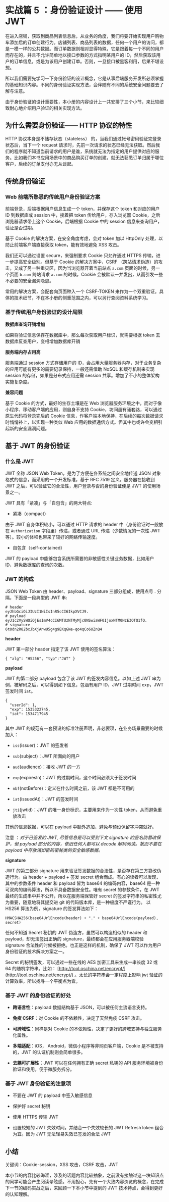 # 实战篇 5 ：身份验证设计 —— 使用 JWT

在进入店铺，获取到商品列表信息后，从业务的角度，我们将要开始实现用户购物车添加后的订单创建行为。店铺列表、商品列表的数据，任何一个用户的访问，都是一模一样的公共数据。而订单数据则相对显得特殊，它是跟着每一个不同的用户而存在的，并且不允许简单地以接口参数的方式指明某用户的 ID，然后获取该用户的订单信息，或是为该用户创建订单。否则，一旦接口被黑客利用，后果不堪设想。

所以我们需要先学习一下身份验证的设计概念，它是从事后端服务开发所必须掌握的基础知识内容。不同的身份验证实现方法，会伴随有不同的系统安全问题要去了解与注意。

由于身份验证的设计重要性，本小册的内容设计上一共安排了三个小节，来比较细致耐心地介绍用户验证的相关实现方法。

## 为什么需要身份验证—— HTTP 协议的特性

HTTP 协议本身是不储存状态（stateless） 的，当我们通过帐号密码验证完登录状态后，当下一个 request 请求时，先前一次请求的状态已经无法获取。然后我们的程序就不知道当前请求的用户是谁，系统就无法为指定的用户提供对应的服务。比如我们本书应用场景中的商品购买订单的创建，就无法获悉订单归属于哪位客户，后续的订单支付亦无从谈起。

## 传统身份验证

### Web 前端所熟悉的传统用户身份验证方案

前端登录，后端根据用户信息生成一个 token，并保存这个 token 和对应的用户 ID 到数据库或 session 中，接着把 token 传给用户，存入浏览器 Cookie，之后浏览器请求带上这个 Cookie，后端根据 Cookie 中的 session 信息来查询用户，验证是否过期。

基于 Cookie 的解决方案，在安全角度考虑，会对 token 加以 HttpOnly 处理，以防止前端客户端直接获取 token，能有效地避免 XSS 攻击。

我们还可以通过设置 secure，来强制要求 Cookie 只允许通过 HTTPS 传输，进一步提高安全级别。但基于 Cookie 的解决方案中，CSRF （跨站请求伪造）的攻击，又成了另一种重灾区，因为当浏览器开着当前站点 `a.com` 页面的时候，另一个页面 `b.com` 跨站请求 `a.com` 的时候，Cookie 会被默认一并发出，从而引发一些不必要的安全漏洞隐患。

常用的解决方案，会配套向页面种入一个 CSRF-TOKEN 来作为一个双重验证。具体的技术细节，不在本小册的侧重范围之内，可以另行查阅资料系统学习。

### 基于传统用户身份验证的设计局限

**数据库查询开销增加**

如果将验证信息保存在数据库中，那么每次获取用户标识，就需要根据 token 去数据库反查用户，变相增加数据库开销

**服务端内存占用高**

服务端通过 session 方式存储用户的 ID，会占用大量服务器内存，对于业务复杂的应用可能有更多的需要记录保持，一般还需借助 NoSQL 和缓存机制来实现 session 的存储，如果是分布式应用还需 session 共享。增加了不小的整体架构实施复杂度。

**兼容问题**

基于 Cookie 的方式，最好的生存土壤是在 Web 浏览器服务环境之中，而对于像小程序、移动客户端的应用，则自身不支持 Cookie，坊间虽有骚套路，可以通过原生代码将登录完后的 Cookie 信息，作客户端本地保持，在后续的每次数据请求时悄悄补上，以实现一种类似 Web 应用的数据通信方式。但其中也或许会变相引起新的安全漏洞问题。

## 基于 JWT 的身份验证

### 什么是 JWT

JWT 全称 JSON Web Token，是为了方便在各系统之间安全地传送 JSON 对象格式的信息，而采用的一个开发标准，基于 RFC 7519 定义。服务器在接收到 JWT 之后，可以验证它的合法性，用户登录与否的身份验证便是 JWT 的使用场景之一。

JWT 具有「紧凑」与「自包含」的两大特点:

*   紧凑（compact）

由于 JWT 自身体积较小，可以通过 HTTP 请求的 header 中（身份验证时一般放在 `Authorization` 字段里）传递，或者通过 URL 传递（少数情况的一次性 JWT 等）。较小的体积也带来了较好的网络传输速度。

*   自包含（self-contained）

JWT 的 payload 中能够包含系统所需要的非敏感性关键业务数据，比如用户 ID，避免数据库的查询的次数。

### JWT 的构成

JSON Web Token 由 header、payload、signature 三部分组成，使用点号 . 分隔，下面是一段典型的 JWT 串:

```
# header
eyJhbGciOiJIUzI1NiIsInR5cCI6IkpXVCJ9.
# payload
eyJ1c2VySWQiOjEsImV4cCI6MTUzNTMyMjc0NSwiaWF0IjoxNTM0NzE3OTQ1fQ.
# signature
6tOdn2R82bxJbXjAnwU5g4g9EKqGNe-qo4qCo6UZnQ4

```

**header**

JWT 第一部分 header 指定了该 JWT 使用的签名算法：

```
{ "alg": "HS256", "typ":"JWT" }

```

**payload**

JWT 的第二部分 payload 包含了该 JWT 的签发内容信息。以如上述 JWT 串为例，被解码之后，可以得到如下信息，包涵有用户 ID，JWT 过期时间 exp，JWT 签发时间 `iat`。

```
{
  "userId": 1,
  "exp": 1535322745,
  "iat": 1534717945
}

```

其中 JWT 的规范有一套预设的标准注册声明，非必要项，在业务场景需要的时候加入：

*   `iss`(issuer)：JWT 的签发者
    
*   `sub`(subject)：JWT 所面向的用户
    
*   `aud`(audience)：接收 JWT 的一方
    
*   `exp`(expiresIn)：JWT 的过期时间，这个时间必须大于签发时间
    
*   `nbf`(notBefore)：定义在什么时间之前，该 JWT 都是不可用的
    
*   `iat`(issuedAt)：JWT 的签发时间
    
*   `jti`(jwtid)：JWT 的唯一身份标识，主要用来作为一次性 token，从而避免重放攻击
    

其他的信息数据，可以在 payload 中额外追加，避免与预设保留字冲突就好。

注意 ：_对于已签发的 JWT, 尽管信息是可以受到下文 signature 的签名防篡改保护，但 payload 部分的内容，依旧任何人都可以 decode 解码阅读。故而不要在 payload 中存放诸如密码密秘类的安全敏感数据。_

**signature**

JWT 的第三部分 signature 用来验证签发数据的合法性，是否存在第三方篡改伪造行为。由 header + payload + 签发 secret 组合而成。有心的读者可以发现，其中的参数条件 header 和 payload 皆为 base64 的编码内容，base64 是一种可双向的编码算法，所以不具备数据安全性。唯有 secret 的参数条件，在 JWT 最终的生成串中并不公开，所以在服务端保管好 secret 的签发字符串的私密性尤为重要，随意地将其提交进 git 的代码版本库，是一种极度不严谨行为。 以 HS256 算法为例，signature 的签发算法如下：

```
HMACSHA256(base64UrlEncode(header) + "." + base64UrlEncode(payload), secret)

```

任何不知道 Secret 秘钥的 JWT 伪造方，虽然可以构造相似的 header 和 payload，却无法签出正确的 signature，最终都会在应用服务器端校验 signature 合法性的时候被拒绝。也正是这样的机制，确保了 JWT 可以作为用户身份验证的技术解决方案之一。

Secret 的秘钥签发，可以通过一些在线的 AES 加密工具来生成一串长度 32 或 64 的随机字符串。比如： [http://tool.oschina.net/encrypt/](http://tool.oschina.net/encrypt/) 。太长的字符串会一定程度上影响 jwt 验证的计算效率，所以找寻一个平衡点为宜。

### 基于 JWT 的身份验证的好处

*   **跨语言性**：payload 数据结构基于 JSON，可以被任何主流语言支持。
    
*   **免疫 CSRF**：对 Cookie 的不依赖性，决定了天然免疫 CSRF 攻击。
    
*   **可跨域性**：同样是对 Cookie 的不依赖性，决定了更好的跨域支持与独立服务化属性。
    
*   **多端适配**：iOS， Android，微信小程序等非网页客户端，Cookie 是不被支持的，JWT 的认证机制则会简单很多。
    
*   **去耦可扩展性**：JWT 可以在任何拥有正确 secret 私钥的 API 服务环境被身份验证和使用，便于微服务拆分。
    

### 基于 JWT 身份验证的注意项

*   不要在 JWT 的 payload 中签入敏感信息
    
*   保护好 secret 秘钥
    
*   使用 HTTPS 传输 JWT
    
*   设置较短的 JWT 失效时间，并结合一个失效较长的 JWT RefreshToken 组合为宜。因为 JWT 无法轻易失效已签发的合法 JWT
    

## 小结

关键词：Cookie-session，XSS 攻击，CSRF 攻击，JWT

本小节的内容比较晦涩，涉及的话题内容比较抽象，之前没有接触过这一块知识点的同学可能会产生阅读晕眩感。不用担心，先有一个大致内容浏览的概念，在完成下一节的编码实战之后，来回顾一下本小节中提到的 JWT 技术特点，会得到更好的认知理解。